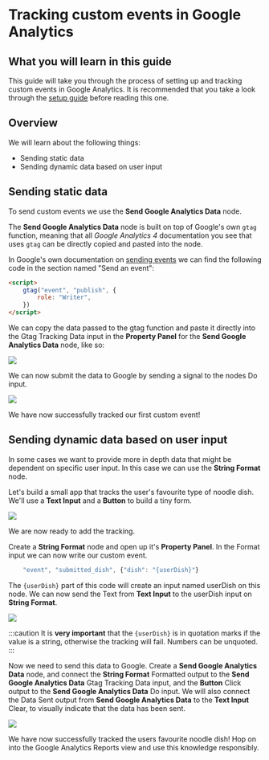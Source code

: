 # Tracking custom events in Google Analytics

## What you will learn in this guide

This guide will take you through the process of setting up and tracking custom events in Google Analytics. It is recommended that you take a look through the [setup guide](/modules/google-analytics/guides/setting-up-google-analytics) before reading this one.

## Overview

We will learn about the following things:

-   Sending static data
-   Sending dynamic data based on user input

## Sending static data

To send custom events we use the **Send Google Analytics Data** node.

The **Send Google Analytics Data** node is built on top of Google's own `gtag` function, meaning that all _Google Analytics 4_ documentation you see that uses `gtag` can be directly copied and pasted into the node.

In Google's own documentation on [sending events](https://support.google.com/analytics/answer/11147304) we can find the following code in the section named "Send an event":

<!-- prettier-ignore-start -->
```html
<script>
    gtag("event", "publish", {
        role: "Writer",
    })
</script>
```
<!-- prettier-ignore-end -->

We can copy the data passed to the gtag function and paste it directly into the <span className="ndl-data">Gtag Tracking Data</span> input in the **Property Panel** for the **Send Google Analytics Data** node, like so:

<div className="ndl-image-with-background">

![](/modules/google-analytics/guides/tracking-custom-events/paste-code.png)

</div>

We can now submit the data to Google by sending a signal to the nodes <span className="ndl-signal">Do</span> input.

<div className="ndl-image-with-background l">

![](/modules/google-analytics/guides/tracking-custom-events/submit-data.png)

</div>

We have now successfully tracked our first custom event!

## Sending dynamic data based on user input

In some cases we want to provide more in depth data that might be dependent on specific user input. In this case we can use the **String Format** node.

Let's build a small app that tracks the user's favourite type of noodle dish. We'll use a **Text Input** and a **Button** to build a tiny form.

<div className="ndl-image-with-background l">

![](/modules/google-analytics/guides/tracking-custom-events/form.png)

</div>

We are now ready to add the tracking.

Create a **String Format** node and open up it's **Property Panel**. In the <span className="ndl-data">Format</span> input we can now write our custom event.

<!-- prettier-ignore-start -->
```js
    "event", "submitted_dish", {"dish": "{userDish}"}
```
<!-- prettier-ignore-end -->

The `{userDish}` part of this code will create an input named <span className="ndl-data">userDish</span> on this node. We can now send the <span className="ndl-data">Text</span> from **Text Input** to the <span className="ndl-data">userDish</span> input on **String Format**.

<div className="ndl-image-with-background l">

![](/modules/google-analytics/guides/tracking-custom-events/string-format-connected.png)

</div>

:::caution
It is **very important** that the `{userDish}` is in quotation marks if the value is a <span className="ndl-data">string</span>, otherwise the tracking will fail. <span className="ndl-data">Numbers</span> can be unquoted.
:::

Now we need to send this data to Google. Create a **Send Google Analytics Data** node, and connect the **String Format** <span className="ndl-data">Formatted</span> output to the **Send Google Analytics Data** <span className="ndl-data">Gtag Tracking Data</span> input, and the **Button** <span className="ndl-signal">Click</span> output to the **Send Google Analytics Data** <span className="ndl-signal">Do</span> input. We will also connect the <span className="ndl-signal">Data Sent</span> output from **Send Google Analytics Data** to the **Text Input** <span className="ndl-signal">Clear</span>, to visually indicate that the data has been sent.

<div className="ndl-image-with-background l">

![](/modules/google-analytics/guides/tracking-custom-events/sending-data.png)

</div>

We have now successfully tracked the users favourite noodle dish! Hop on into the Google Analytics Reports view and use this knowledge responsibly.
